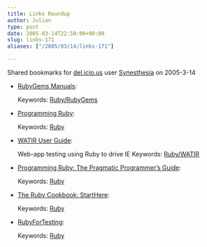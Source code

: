 ```yaml
---
title: Links Roundup
author: Julian
type: post
date: 2005-03-14T22:59:00+00:00
slug: links-171 
aliases: ["/2005/03/14/links-171"]

---
```

Shared bookmarks for [del.icio.us][1] user  [Synesthesia][2] on 2005-3-14

  * [RubyGems Manuals][3]:
   
    Keywords: [Ruby/RubyGems][4]
  * [Programming Ruby][5]:
   
    Keywords: [Ruby][6]
  * [WATIR User Guide][7]:
  
    Web-app testing using Ruby to drive IE Keywords: [Ruby/WATIR][8]
  * [Programming Ruby: The Pragmatic Programmer&#8217;s Guide][9]:
   
    Keywords: [Ruby][6]
  * [The Ruby Cookbook: StartHere][10]:
   
    Keywords: [Ruby][6]
  * [RubyForTesting][11]:
   
    Keywords: [Ruby][6]

 [1]: https://del.icio.us/
 [2]: https://del.icio.us/synesthesia
 [3]: https://docs.rubygems.org/ "https://docs.rubygems.org/"
 [4]: https://del.icio.us/synesthesia/Ruby/RubyGems
 [5]: https://phrogz.net/programmingruby/ "https://phrogz.net/programmingruby/"
 [6]: https://del.icio.us/synesthesia/Ruby
 [7]: https://wtr.rubyforge.org/watir_user_guide.html "https://wtr.rubyforge.org/watir_user_guide.html"
 [8]: https://del.icio.us/synesthesia/Ruby/WATIR
 [9]: https://www.rubycentral.com/book/ "https://www.rubycentral.com/book/"
 [10]: https://www.rubycookbook.org/cookbook/view/main/StartHere "https://www.rubycookbook.org/cookbook/view/main/StartHere"
 [11]: https://www.rubygarden.org/ruby/ruby?action=browse "https://www.rubygarden.org/ruby/ruby?action=browse"